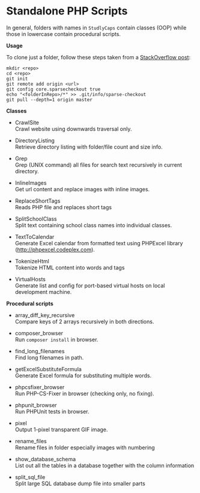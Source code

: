 Standalone PHP Scripts
======================

In general, folders with names in `StudlyCaps` contain classes (OOP) while those in lowercase contain procedural scripts.

**Usage**

To clone just a folder, follow these steps taken from a [StackOverflow post](http://stackoverflow.com/questions/600079/is-there-any-way-to-clone-a-git-repositorys-sub-directory-only/28039894#28039894):
```
mkdir <repo>
cd <repo>
git init
git remote add origin <url>
git config core.sparsecheckout true
echo "<folderInRepo>/*" >> .git/info/sparse-checkout
git pull --depth=1 origin master
```

**Classes**
- CrawlSite<br />
  Crawl website using downwards traversal only.

- DirectoryListing<br />
  Retrieve directory listing with folder/file count and size info.

- Grep<br />
  Grep (UNIX command) all files for search text recursively in current directory.

- InlineImages<br />
  Get url content and replace images with inline images.

- ReplaceShortTags<br />
  Reads PHP file and replaces short tags

- SplitSchoolClass<br />
  Split text containing school class names into individual classes.

- TextToCalendar<br />
  Generate Excel calendar from formatted text using PHPExcel library (http://phpexcel.codeplex.com).

- TokenizeHtml<br />
  Tokenize HTML content into words and tags

- VirtualHosts<br />
  Generate list and config for port-based virtual hosts on local development machine.

**Procedural scripts**
- array_diff_key_recursive<br />
  Compare keys of 2 arrays recursively in both directions.

- composer_browser<br />
  Run `composer install` in browser.

- find_long_filenames<br />
  Find long filenames in path.

- getExcelSubstituteFormula<br />
  Generate Excel formula for substituting multiple words.

- phpcsfixer_browser<br />
  Run PHP-CS-Fixer in browser (checking only, no fixing).

- phpunit_browser<br />
  Run PHPUnit tests in browser.

- pixel<br />
  Output 1-pixel transparent GIF image.

- rename_files<br />
  Rename files in folder especially images with numbering

- show_database_schema<br />
  List out all the tables in a database together with the column information

- split_sql_file<br />
  Split large SQL database dump file into smaller parts

